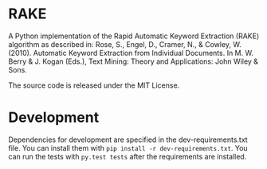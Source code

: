 RAKE
====

A Python implementation of the Rapid Automatic Keyword Extraction (RAKE) algorithm as described in: Rose, S., Engel, D., Cramer, N., & Cowley, W. (2010). Automatic Keyword Extraction from Individual Documents. In M. W. Berry & J. Kogan (Eds.), Text Mining: Theory and Applications: John Wiley & Sons.

The source code is released under the MIT License.


Development
===========
Dependencies for development are specified in the dev-requirements.txt file. You can install them with
`pip install -r dev-requirements.txt`. You can run the tests with `py.test tests` after the requirements
are installed.
